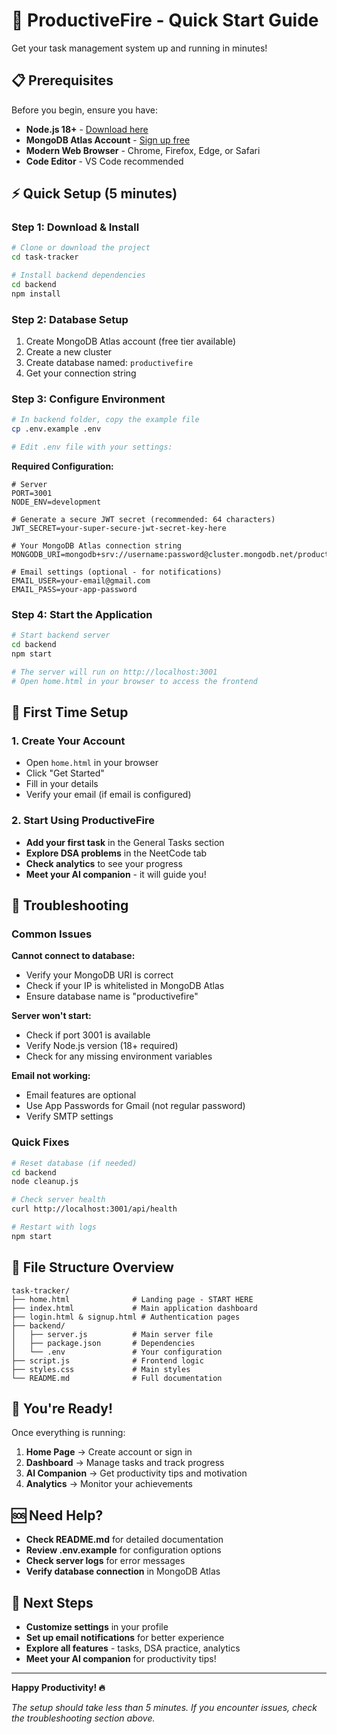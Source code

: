 # 🚀 ProductiveFire - Quick Start Guide

Get your task management system up and running in minutes!

## 📋 Prerequisites

Before you begin, ensure you have:

- **Node.js 18+** - [Download here](https://nodejs.org/)
- **MongoDB Atlas Account** - [Sign up free](https://www.mongodb.com/atlas)
- **Modern Web Browser** - Chrome, Firefox, Edge, or Safari
- **Code Editor** - VS Code recommended

## ⚡ Quick Setup (5 minutes)

### Step 1: Download & Install
```bash
# Clone or download the project
cd task-tracker

# Install backend dependencies
cd backend
npm install
```

### Step 2: Database Setup
1. Create MongoDB Atlas account (free tier available)
2. Create a new cluster
3. Create database named: `productivefire`
4. Get your connection string

### Step 3: Configure Environment
```bash
# In backend folder, copy the example file
cp .env.example .env

# Edit .env file with your settings:
```

**Required Configuration:**
```env
# Server
PORT=3001
NODE_ENV=development

# Generate a secure JWT secret (recommended: 64 characters)
JWT_SECRET=your-super-secure-jwt-secret-key-here

# Your MongoDB Atlas connection string
MONGODB_URI=mongodb+srv://username:password@cluster.mongodb.net/productivefire

# Email settings (optional - for notifications)
EMAIL_USER=your-email@gmail.com
EMAIL_PASS=your-app-password
```

### Step 4: Start the Application
```bash
# Start backend server
cd backend
npm start

# The server will run on http://localhost:3001
# Open home.html in your browser to access the frontend
```

## 🎯 First Time Setup

### 1. Create Your Account
- Open `home.html` in your browser
- Click "Get Started" 
- Fill in your details
- Verify your email (if email is configured)

### 2. Start Using ProductiveFire
- **Add your first task** in the General Tasks section
- **Explore DSA problems** in the NeetCode tab
- **Check analytics** to see your progress
- **Meet your AI companion** - it will guide you!

## 🔧 Troubleshooting

### Common Issues

**Cannot connect to database:**
- Verify your MongoDB URI is correct
- Check if your IP is whitelisted in MongoDB Atlas
- Ensure database name is "productivefire"

**Server won't start:**
- Check if port 3001 is available
- Verify Node.js version (18+ required)
- Check for any missing environment variables

**Email not working:**
- Email features are optional
- Use App Passwords for Gmail (not regular password)
- Verify SMTP settings

### Quick Fixes

```bash
# Reset database (if needed)
cd backend
node cleanup.js

# Check server health
curl http://localhost:3001/api/health

# Restart with logs
npm start
```

## 📁 File Structure Overview

```
task-tracker/
├── home.html              # Landing page - START HERE
├── index.html             # Main application dashboard
├── login.html & signup.html # Authentication pages
├── backend/
│   ├── server.js          # Main server file
│   ├── package.json       # Dependencies
│   └── .env               # Your configuration
├── script.js              # Frontend logic
├── styles.css             # Main styles
└── README.md              # Full documentation
```

## 🎉 You're Ready!

Once everything is running:

1. **Home Page** → Create account or sign in
2. **Dashboard** → Manage tasks and track progress  
3. **AI Companion** → Get productivity tips and motivation
4. **Analytics** → Monitor your achievements

## 🆘 Need Help?

- **Check README.md** for detailed documentation
- **Review .env.example** for configuration options
- **Check server logs** for error messages
- **Verify database connection** in MongoDB Atlas

## 🚀 Next Steps

- **Customize settings** in your profile
- **Set up email notifications** for better experience
- **Explore all features** - tasks, DSA practice, analytics
- **Meet your AI companion** for productivity tips!

---

**Happy Productivity! 🔥**

*The setup should take less than 5 minutes. If you encounter issues, check the troubleshooting section above.*
